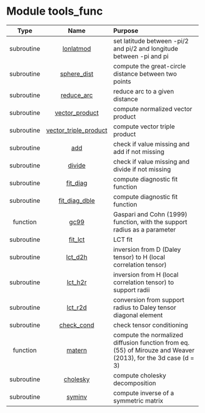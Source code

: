# Module tools_func

| Type | Name | Purpose |
| :--: | :--: | :---------- |
| subroutine | [lonlatmod](https://github.com/benjaminmenetrier/bump/tree/master/src/tools_func.F90#L31) | set latitude between -pi/2 and pi/2 and longitude between -pi and pi |
| subroutine | [sphere_dist](https://github.com/benjaminmenetrier/bump/tree/master/src/tools_func.F90#L61) | compute the great-circle distance between two points |
| subroutine | [reduce_arc](https://github.com/benjaminmenetrier/bump/tree/master/src/tools_func.F90#L83) | reduce arc to a given distance |
| subroutine | [vector_product](https://github.com/benjaminmenetrier/bump/tree/master/src/tools_func.F90#L120) | compute normalized vector product |
| subroutine | [vector_triple_product](https://github.com/benjaminmenetrier/bump/tree/master/src/tools_func.F90#L147) | compute vector triple product |
| subroutine | [add](https://github.com/benjaminmenetrier/bump/tree/master/src/tools_func.F90#L174) | check if value missing and add if not missing |
| subroutine | [divide](https://github.com/benjaminmenetrier/bump/tree/master/src/tools_func.F90#L204) | check if value missing and divide if not missing |
| subroutine | [fit_diag](https://github.com/benjaminmenetrier/bump/tree/master/src/tools_func.F90#L226) | compute diagnostic fit function |
| subroutine | [fit_diag_dble](https://github.com/benjaminmenetrier/bump/tree/master/src/tools_func.F90#L360) | compute diagnostic fit function |
| function | [gc99](https://github.com/benjaminmenetrier/bump/tree/master/src/tools_func.F90#L509) | Gaspari and Cohn (1999) function, with the support radius as a parameter |
| subroutine | [fit_lct](https://github.com/benjaminmenetrier/bump/tree/master/src/tools_func.F90#L539) | LCT fit |
| subroutine | [lct_d2h](https://github.com/benjaminmenetrier/bump/tree/master/src/tools_func.F90#L611) | inversion from D (Daley tensor) to H (local correlation tensor) |
| subroutine | [lct_h2r](https://github.com/benjaminmenetrier/bump/tree/master/src/tools_func.F90#L652) | inversion from H (local correlation tensor) to support radii |
| subroutine | [lct_r2d](https://github.com/benjaminmenetrier/bump/tree/master/src/tools_func.F90#L702) | conversion from support radius to Daley tensor diagonal element |
| subroutine | [check_cond](https://github.com/benjaminmenetrier/bump/tree/master/src/tools_func.F90#L719) | check tensor conditioning |
| function | [matern](https://github.com/benjaminmenetrier/bump/tree/master/src/tools_func.F90#L760) | compute the normalized diffusion function from eq. (55) of Mirouze and Weaver (2013), for the 3d case (d = 3) |
| subroutine | [cholesky](https://github.com/benjaminmenetrier/bump/tree/master/src/tools_func.F90#L802) | compute cholesky decomposition |
| subroutine | [syminv](https://github.com/benjaminmenetrier/bump/tree/master/src/tools_func.F90#L854) | compute inverse of a symmetric matrix |
